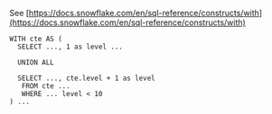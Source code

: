 See [https://docs.snowflake.com/en/sql-reference/constructs/with](https://docs.snowflake.com/en/sql-reference/constructs/with)
```
WITH cte AS (
  SELECT ..., 1 as level ...

  UNION ALL

  SELECT ..., cte.level + 1 as level
   FROM cte ...
   WHERE ... level < 10
) ...
```
